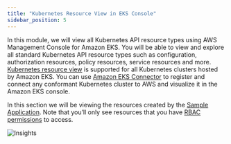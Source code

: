 ```yaml
---
title: "Kubernetes Resource View in EKS Console"
sidebar_position: 5
---
```


In this module, we will view all Kubernetes API resource types using AWS Management Console for Amazon EKS. You will be able to view and explore all standard Kubernetes API resource types such as configuration, authorization resources, policy resources, service resources and more. [Kubernetes resource view](https://docs.aws.amazon.com/eks/latest/userguide/view-kubernetes-resources.html) is supported for all Kubernetes clusters hosted by Amazon EKS. You can use [Amazon EKS Connector](https://docs.aws.amazon.com/eks/latest/userguide/eks-connector.html) to register and connect any conformant Kubernetes cluster to AWS and visualize it in the Amazon EKS console.

In this section we will be viewing the resources created by the [Sample Application](https://github.com/aws-samples/eks-workshop-v2/blob/main/website/docs/introduction/getting-started.md). Note that you’ll only see resources that you have [RBAC permissions](https://docs.aws.amazon.com/eks/latest/userguide/view-kubernetes-resources.html#view-kubernetes-resources-permissions) to access.

![Insights](/img/resource-view/eks-overview.jpg)